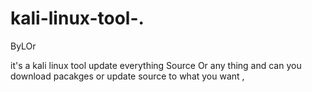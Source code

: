 # kali-linux-tool-.
ByLOr

it's a kali linux tool update everything Source Or any thing and can you download pacakges or update source to what you want ,
